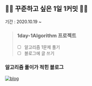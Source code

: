 ## 👨‍💻 꾸준하고 싶은 1일 1커밋 🚶‍♂
기간 : 2020.10.19 ~
> ### 1day-1Algorithm 프로젝트
> - [ ] 알고리즘 1문제 풀기
> - [ ] 블로그에 글 쓰기

### 알고리즘 풀이가 적힌 블로그

[![blog](https://user-images.githubusercontent.com/56578913/99676221-90b58c00-2abb-11eb-9eb5-889bb331bb51.png)](https://medium.com/urechanger)

